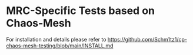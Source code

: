 # MRC-Specific Tests based on Chaos-Mesh
For installation and details please refer to https://github.com/Schm1tz1/cp-chaos-mesh-testing/blob/main/INSTALL.md

## 